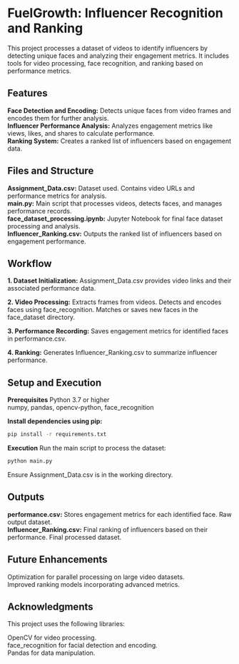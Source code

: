 # FuelGrowth: Influencer Recognition and Ranking

This project processes a dataset of videos to identify influencers by detecting unique faces and analyzing their engagement metrics. It includes tools for video processing, face recognition, and ranking based on performance metrics.

## Features
**Face Detection and Encoding:** Detects unique faces from video frames and encodes them for further analysis.  
**Influencer Performance Analysis:** Analyzes engagement metrics like views, likes, and shares to calculate performance.  
**Ranking System:** Creates a ranked list of influencers based on engagement data.

## Files and Structure
**Assignment_Data.csv:** Dataset used. Contains video URLs and performance metrics for analysis.  
**main.py:** Main script that processes videos, detects faces, and manages performance records.  
**face_dataset_processing.ipynb:** Jupyter Notebook for final face dataset processing and analysis.  
**Influencer_Ranking.csv:** Outputs the ranked list of influencers based on engagement performance.  

## Workflow
**1. Dataset Initialization:** Assignment_Data.csv provides video links and their associated performance data.
  
**2. Video Processing:**
Extracts frames from videos.
Detects and encodes faces using face_recognition.
Matches or saves new faces in the face_dataset directory.

**3. Performance Recording:**
Saves engagement metrics for identified faces in performance.csv.

**4. Ranking:**
Generates Influencer_Ranking.csv to summarize influencer performance.

## Setup and Execution
**Prerequisites**
Python 3.7 or higher  
numpy, pandas, opencv-python, face_recognition

**Install dependencies using pip:**

```bash
pip install -r requirements.txt
```

**Execution**
Run the main script to process the dataset:

```bash
python main.py
```

Ensure Assignment_Data.csv is in the working directory.

## Outputs
**performance.csv:** Stores engagement metrics for each identified face. Raw output dataset.  
**Influencer_Ranking.csv:** Final ranking of influencers based on their performance. Final processed dataset.

## Future Enhancements
Optimization for parallel processing on large video datasets.  
Improved ranking models incorporating advanced metrics.

## Acknowledgments
This project uses the following libraries:

OpenCV for video processing.  
face_recognition for facial detection and encoding.  
Pandas for data manipulation.
